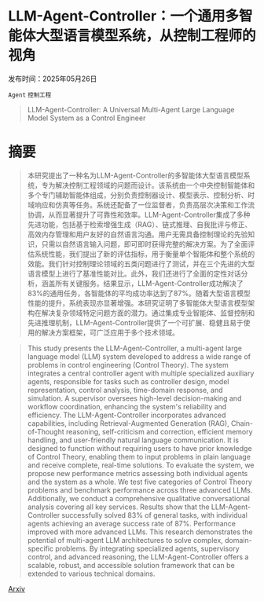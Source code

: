 # LLM-Agent-Controller：一个通用多智能体大型语言模型系统，从控制工程师的视角

发布时间：2025年05月26日

`Agent` `控制工程`

> LLM-Agent-Controller: A Universal Multi-Agent Large Language Model System as a Control Engineer

# 摘要

> 本研究提出了一种名为LLM-Agent-Controller的多智能体大型语言模型系统，专为解决控制工程领域的问题而设计。该系统由一个中央控制智能体和多个专门辅助智能体组成，分别负责控制器设计、模型表示、控制分析、时域响应和仿真等任务。系统还配备了一位监督者，负责高层次决策和工作流协调，从而显著提升了可靠性和效率。LLM-Agent-Controller集成了多种先进功能，包括基于检索增强生成（RAG）、链式推理、自我批评与修正、高效内存管理和用户友好的自然语言沟通。用户无需具备控制理论的先验知识，只需以自然语言输入问题，即可即时获得完整的解决方案。为了全面评估系统性能，我们提出了新的评估指标，用于衡量单个智能体和整个系统的效能。我们针对控制理论领域的五类问题进行了测试，并在三个先进的大型语言模型上进行了基准性能对比。此外，我们还进行了全面的定性对话分析，涵盖所有关键服务。结果显示，LLM-Agent-Controller成功解决了83%的通用任务，各智能体的平均成功率达到了87%。随着大型语言模型性能的提升，系统表现亦显著增强。本研究证明了多智能体大型语言模型架构在解决复杂领域特定问题方面的潜力。通过集成专业智能体、监督控制和先进推理机制，LLM-Agent-Controller提供了一个可扩展、稳健且易于使用的解决方案框架，可广泛应用于多个技术领域。

> This study presents the LLM-Agent-Controller, a multi-agent large language model (LLM) system developed to address a wide range of problems in control engineering (Control Theory). The system integrates a central controller agent with multiple specialized auxiliary agents, responsible for tasks such as controller design, model representation, control analysis, time-domain response, and simulation. A supervisor oversees high-level decision-making and workflow coordination, enhancing the system's reliability and efficiency. The LLM-Agent-Controller incorporates advanced capabilities, including Retrieval-Augmented Generation (RAG), Chain-of-Thought reasoning, self-criticism and correction, efficient memory handling, and user-friendly natural language communication. It is designed to function without requiring users to have prior knowledge of Control Theory, enabling them to input problems in plain language and receive complete, real-time solutions. To evaluate the system, we propose new performance metrics assessing both individual agents and the system as a whole. We test five categories of Control Theory problems and benchmark performance across three advanced LLMs. Additionally, we conduct a comprehensive qualitative conversational analysis covering all key services. Results show that the LLM-Agent-Controller successfully solved 83% of general tasks, with individual agents achieving an average success rate of 87%. Performance improved with more advanced LLMs. This research demonstrates the potential of multi-agent LLM architectures to solve complex, domain-specific problems. By integrating specialized agents, supervisory control, and advanced reasoning, the LLM-Agent-Controller offers a scalable, robust, and accessible solution framework that can be extended to various technical domains.

[Arxiv](https://arxiv.org/abs/2505.19567)